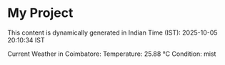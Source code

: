 # My Project

This content is dynamically generated in Indian Time (IST): 2025-10-05 20:10:34 IST


Current Weather in Coimbatore:
Temperature: 25.88 °C
Condition: mist
